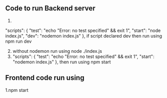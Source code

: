 ## Code to run Backend server
 1. 
  "scripts": {
    "test": "echo \"Error: no test specified\" && exit 1",
    "start": "node index.js",
    "dev": "nodemon index.js"
  }, if script declared dev
  then run using  npm run dev

 2. without nodemon run using node ./index.js
 3.  "scripts": {
    "test": "echo \"Error: no test specified\" && exit 1",
    "start": "nodemon index.js"
  }, then run using npm start

 ## Frontend code run using 
  1.npm start